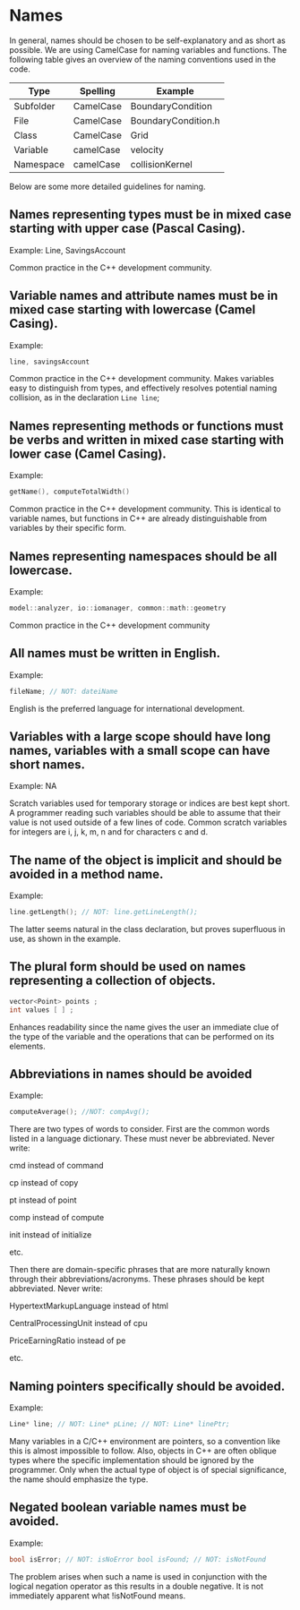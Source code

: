 <!-- SPDX-License-Identifier: GPL-3.0-or-later -->
<!-- SPDX-FileCopyrightText: Copyright © VirtualFluids Project contributors, see AUTHORS.md in root folder -->
# Names
In general, names should be chosen to be self-explanatory and as short as possible. We are using CamelCase for naming variables and functions. The following table gives an overview of the naming conventions used in the code.

| Type | Spelling | Example |
|------|----------|---------|
| Subfolder | CamelCase | BoundaryCondition |
| File | CamelCase | BoundaryCondition.h |
| Class | CamelCase | Grid |
| Variable | camelCase | velocity |
| Namespace | camelCase | collisionKernel |

Below are some more detailed guidelines for naming.

## Names representing types must be in mixed case starting with upper case (Pascal Casing).

Example: Line, SavingsAccount

Common practice in the C++ development community.

## Variable names and attribute names must be in mixed case starting with lowercase (Camel Casing).

Example:
```cpp
line, savingsAccount
```

Common practice in the C++ development community. Makes variables easy to distinguish from types, and effectively resolves potential naming collision, as in the declaration `Line line`;

## Names representing methods or functions must be verbs and written in mixed case starting with lower case (Camel Casing).

Example: 
```cpp
getName(), computeTotalWidth()
```

Common practice in the C++ development community. This is identical to variable names, but functions in C++ are already distinguishable from variables by their specific form.

## Names representing namespaces should be all lowercase.

Example: 
```cpp
model::analyzer, io::iomanager, common::math::geometry
```

Common practice in the C++ development community


## All names must be written in English.

Example: 
```cpp
fileName; // NOT: dateiName
```

English is the preferred language for international development.

## Variables with a large scope should have long names, variables with a small scope can have short names.

Example: NA

Scratch variables used for temporary storage or indices are best kept short. A programmer reading such variables should be able to assume that their value is not used outside of a few lines of code. Common scratch variables for integers are i, j, k, m, n and for characters c and d.

## The name of the object is implicit and should be avoided in a method name.

Example: 
```cpp
line.getLength(); // NOT: line.getLineLength();
```

The latter seems natural in the class declaration, but proves superfluous in use, as shown in the example.

## The plural form should be used on names representing a collection of objects.

```cpp
vector<Point> points ;
int values [ ] ;
```

Enhances readability since the name gives the user an immediate clue of the type of the variable and the operations that can be performed on its elements.

## Abbreviations in names should be avoided

Example:
```cpp
computeAverage(); //NOT: compAvg();
```

There are two types of words to consider. First are the common words listed in a language dictionary. These must never be abbreviated. Never write:

cmd instead of command

cp instead of copy

pt instead of point

comp instead of compute

init instead of initialize

etc.

Then there are domain-specific phrases that are more naturally known through their abbreviations/acronyms. These phrases should be kept abbreviated. Never write:

HypertextMarkupLanguage instead of html

CentralProcessingUnit instead of cpu

PriceEarningRatio instead of pe

etc.

## Naming pointers specifically should be avoided.

Example:
```cpp
Line* line; // NOT: Line* pLine; // NOT: Line* linePtr;
```

Many variables in a C/C++ environment are pointers, so a convention like this is almost impossible to follow. Also, objects in C++ are often oblique types where the specific implementation should be ignored by the programmer. Only when the actual type of object is of special significance, the name should emphasize the type.

## Negated boolean variable names must be avoided.

Example:
```cpp
bool isError; // NOT: isNoError bool isFound; // NOT: isNotFound
```

The problem arises when such a name is used in conjunction with the logical negation operator as this results in a double negative. It is not immediately apparent what !isNotFound means.

